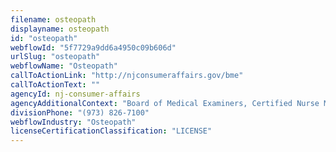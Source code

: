 ```yaml
---
filename: osteopath
displayname: osteopath
id: "osteopath"
webflowId: "5f7729a9dd6a4950c09b606d"
urlSlug: "osteopath"
webflowName: "Osteopath"
callToActionLink: "http://njconsumeraffairs.gov/bme"
callToActionText: ""
agencyId: nj-consumer-affairs
agencyAdditionalContext: "Board of Medical Examiners, Certified Nurse Midwife Committee"
divisionPhone: "(973) 826-7100"
webflowIndustry: "Osteopath"
licenseCertificationClassification: "LICENSE"
---
```


